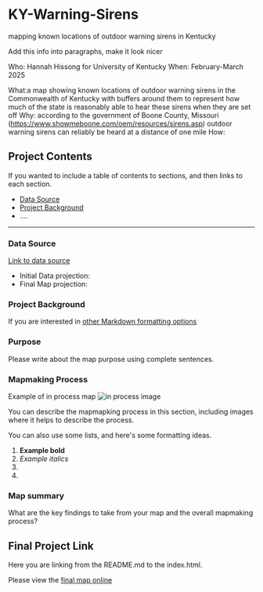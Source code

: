 # KY-Warning-Sirens
mapping known locations of outdoor warning sirens in Kentucky

Add this info into paragraphs, make it look nicer

Who: Hannah Hissong for University of Kentucky
When: February-March 2025

What:a map showing known locations of outdoor warning sirens in the Commonwealth of Kentucky with buffers around them to represent how much of the state is reasonably able to hear these sirens when they are set off
Why: according to the government of Boone County, Missouri (https://www.showmeboone.com/oem/resources/sirens.asp) outdoor warning sirens can reliably be heard at a distance of one mile
How:

## Project Contents

If you wanted to include a table of contents to sections, and then links to each section.

- [Data Source](#data-source)
- [Project Background](#project-background)
- ....

***

### Data Source

[Link to data source](https://...)

* Initial Data projection: 
* Final Map projection:

### Project Background

If you are interested in [other Markdown formatting options](https://www.markdownguide.org/basic-syntax/)

### Purpose

Please write about the map purpose using complete sentences. 

### Mapmaking Process

Example of in process map ![in process image](filepath)

You can describe the mapmapking process in this section, including images where it helps to describe the process.

You can also use some lists, and here's some formatting ideas.

1. **Example bold**
2. *Example italics*
3. 
4. 

### Map summary

What are the key findings to take from your map and the overall mapmaking process?

## Final Project Link

Here you are linking from the README.md to the index.html.

Please view the [final map online](www.github...)
